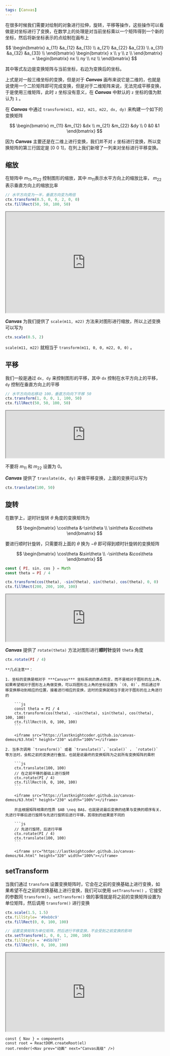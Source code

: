 ```yaml
---
tags: [Canvas]
---
```


在很多时候我们需要对绘制的对象进行拉伸，旋转，平移等操作，这些操作可以看做是对坐标进行了变换，在数学上的处理是对当前坐标乘以一个矩阵得到一个新的坐标，然后将新坐标表示的点绘制在画布上

$$
\begin{bmatrix}
a_{11} &a_{12} &a_{13} \\
a_{21} &a_{22} &a_{23} \\
a_{31} &a_{32} &a_{33} \\
\end{bmatrix}
\begin{bmatrix}
x \\
y \\
z \\
\end{bmatrix} =
\begin{bmatrix}
nx \\
ny \\
nz \\
\end{bmatrix}
$$

其中等式左边是变换矩阵与当前坐标，右边为变换后的坐标。

上式是对一般三维坐标的变换，但是对于 ***Canvas*** 画布来说它是二维的，也就是说使用一个二阶矩阵即可完成变换，但是对于二维矩阵来说，无法完成平移变换，于是使用三维矩阵，此时 `z` 坐标没有意义，在 ***Canvas*** 中默认的 `z` 坐标的值为默认为 `1` 。

在 ***Canvas*** 中通过 `transform(m11, m12, m21, m22, dx, dy)` 来构建一个如下的变换矩阵

$$
\begin{bmatrix}
m_{11} &m_{12} &dx \\
m_{21} &m_{22} &dy \\
0 &0 &1
\end{bmatrix}
$$

因为 ***Canvas*** 主要还是在二维上进行变换，我们并不对 `z` 坐标进行变换，所以变换矩阵的第三行固定是 $[0 \,\, 0 \,\,  1]$，在列上我们新增了一列来对坐标进行平移变换。

## 缩放

在矩阵中 $m_{11}, m_{22}$ 控制图形的缩放，其中 $m_{11}$表示水平方向上的缩放比率， $m_{22}$ 表示垂直方向上的缩放比率

```js
// 水平方向变为一半，垂直方向变为两倍
ctx.transform(0.5, 0, 0, 2, 0, 0)
ctx.fillRect(50, 50, 100, 50)
```

<iframe src="https://lastknightcoder.github.io/canvas-demos/60.html" height="320" width="100%"></iframe>

***Canvas*** 为我们提供了 `scale(m11, m22)` 方法来对图形进行缩放，所以上述变换可以写为

```js
ctx.scale(0.5, 2)
```

`scale(m11, m22)` 就相当于 `transform(m11, 0, 0, m22, 0, 0)` 。

## 平移

我们一般是通过 `dx, dy` 来控制图形的平移，其中 `dx` 控制在水平方向上的平移，`dy` 控制在垂直方向上的平移

```js
// 水平方向向右移动 100，垂直方向向下平移 50
ctx.transform(1, 0, 0, 1, 100, 50)
ctx.fillRect(50, 50, 100, 50)
```

<iframe src="https://lastknightcoder.github.io/canvas-demos/61.html" height="150" width="100%"></iframe>

不要将 $m_{11}$ 和 $m_{22}$ 设置为 $0$。

***Canvas*** 提供了 `translate(dx, dy)` 来做平移变换，上面的变换可以写为

```js
ctx.translate(100, 50)
```

## 旋转

在数学上，逆时针旋转 $\theta$ 角度的变换矩阵为

$$
\begin{bmatrix}
\cos\theta &-\sin\theta \\
\sin\theta &\cos\theta
\end{bmatrix}
$$

要进行顺时针旋转，只需要将上面的 $\theta$ 换为 $-\theta$ 即可得到顺时针旋转的变换矩阵

$$
\begin{bmatrix}
\cos\theta &\sin\theta \\
-\sin\theta &\cos\theta
\end{bmatrix}
$$

```js
const { PI, sin, cos } = Math
const theta = PI / 4

ctx.transform(cos(theta), -sin(theta), sin(theta), cos(theta), 0, 0)
ctx.fillRect(200, 200, 100, 100)
```

<iframe src="https://lastknightcoder.github.io/canvas-demos/62.html" height="150" width="100%"></iframe>

***Canvas*** 提供了 `rotate(theta)`  方法对图形进行**顺时针**旋转 `theta` 角度

```js
ctx.rotate(PI / 4)
```

``` note
**几点注意**：

1. 坐标的变换是相对于 ***Canvas*** 坐标系统的原点而言，而不是相对于图形的左上角，如果希望相对于图形左上角做变换，可以将图形左上角的坐标设置为 `(0, 0)`，然后通过平移变换移动到相应的位置，接着进行相应的变换，这时的变换就相当于是对于图形的左上角进行的

    ```js
    const theta = PI / 4
    ctx.transform(cos(theta), -sin(theta), sin(theta), cos(theta), 100, 100)
    ctx.fillRect(0, 0, 100, 100)
    ```

    <iframe src="https://lastknightcoder.github.io/canvas-demos/63.html" height="230" width="100%"></iframe>

2. 当多次调用 `transform()` 或者 `translate()`，`scale()` ， `rotate()`  等方法时，会和之前的变换进行叠加，也就是说最终的变换矩阵为之前所有变换矩阵的乘积

    ```js
    ctx.translate(100, 100)
    // 在之前平移的基础上进行旋转
    ctx.rotate(PI / 4)
    ctx.fillRect(0, 0, 100, 100)
    ```

    <iframe src="https://lastknightcoder.github.io/canvas-demos/63.html" height="230" width="100%"></iframe>

    并且根据矩阵相乘的性质 $AB \neq BA$，也就是说最后变换的结果与变换的顺序有关，先进行平移后进行旋转与先进行旋转后进行平移，其得到的结果是不同的

    ```js
    // 先进行旋转，后进行平移
    ctx.rotate(PI / 4)
    ctx.translate(100, 100)
    ```

    <iframe src="https://lastknightcoder.github.io/canvas-demos/64.html" height="320" width="100%"></iframe>
```

## setTransform

当我们通过 `transform` 设置变换矩阵时，它会在之前的变换基础上进行变换，如果希望不在之前的变换基础上进行变换，我们可以使用 `setTransform()` ，它接受的参数同 `transform()`，`setTransform()` 做的事情就是将之前的变换矩阵设置为单位矩阵，然后调用 `transform()` 进行变换

```js
ctx.scale(1.5, 1.5)
ctx.fillStyle= '#0eb0c9'
ctx.fillRect(0, 0, 100, 100)

// 设置变换矩阵为单位矩阵，然后进行平移变换，不会受到之前变换的影响
ctx.setTransform(1, 0, 0, 1, 200, 100)
ctx.fillStyle = '#45b787'
ctx.fillRect(0, 0, 100, 100)
```

<iframe src="https://lastknightcoder.github.io/canvas-demos/65.html" height="250" width="100%"></iframe>

```antd
const { Nav } = components
const root = ReactDOM.createRoot(el)
root.render(<Nav prev="动画" next="Canvas高级" />)
```